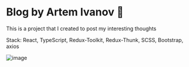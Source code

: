 # Blog by Artem Ivanov &#128214;

This is a project that I created to post my interesting thoughts

Stack: React, TypeScript, Redux-Toolkit, Redux-Thunk, SCSS, Bootstrap, axios

![image](https://github.com/lMercyl/blog-react-typescript/blob/master/src/assets/video_2.gif)
